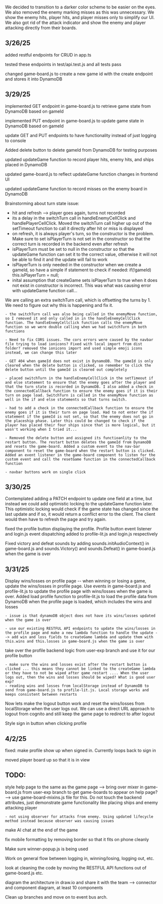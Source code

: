 We decided to transition to a darker color scheme to be easier on the eyes. We also removed the enemy marking misses as this was unnecessary. We show the enemy hits, player hits, and player misses only to simplify our UI. We also got rid of the attack indicator and show the enemy and player attacking directly from their boards.

## 3/26/25

added restful endpoints for CRUD in app.ts

tested these endpoints in test/api.test.js and all tests pass

changed game-board.js to create a new game id with the create endpoint
and stores it into DynamoDB

## 3/29/25

implemented GET endpoint in game-board.js to retrieve game state from DynamoDB based on gameId

implemented PUT endpoint in game-board.js to update game state in DynamoDB based on gameId

update GET and PUT endpoints to have functionality instead of just logging to console

Added delete button to delete gameId from DynamoDB for testing purposes

updated updateGame function to record player hits, enemy hits, and ships placed in DynamoDB

updated game-board.js to reflect updateGame function changes in frontend UI

updated updateGame function to record misses on the enemy board in DynamoDB

Brainstorming about turn state issue:

- hit and refresh --> player goes again, turns not recorded
- its a delay in the switchTurn call in handleEnemyCellClick and handlePlayerCellClick. Moved the switchTurn call higher up out of the setTimeout function to call it directly after hit or miss is displayed
- on refresh, it is always player's turn, so the constructor is the problem. Make sure to set isPlayerTurn is not set in the constructor so that the correct turn is recorded in the backend even after refresh
- isPlayerTurn must be set to null in the constructor so that the updateGame function can set it to the correct value, otherwise it will not be able to find it and the update will fail to work
- isPlayerTurn is only needed in the constructor when we create a gameId, so have a simple if statement to check if needed: if(!gameId) this.isPlayerTurn = null;
- inital assumption that createGame sets isPlayerTurn to true when it does not exist in constructor is incorrect. This was what was causing error with updateGame function call...

We are calling an extra switchTurn call, which is offsetting the turns by 1. We need to figure out why this is happening and fix it.

    - the switchTurn call was also being called in the enemyMove function, so I removed it and only called in in the handleEnemyCellClick function. The handleEnemyCellclick function calls the enemyMove function so we were double calling when we had switchTurn in both functions

    - Need to fix CORS issues. The cors errors were caused by the navbar file trying to load ionicons? Fixed with local import from dist folder? removed the ionicons import and used simple emoji icons instead, we can change this later

    - GET 404 when gameId does not exist in DynamoDB. The gameId is only cleared when the delete button is clicked, so remember to click the delete button until the gameId is cleared out completely

    - placed switchTurn in the handleEnemyCellClick in the setTimeout if and else statement to ensure that the enemy goes after the player and that the turn state is recorded in DynamoDB. I also added a check in the connectedCallback function to ensure the enemy goes if it is their turn on page load. SwitchTurn is called in the enemyMove function as well in the if and else statements so that turns switch.

    - had to add a check in the connectedCallback function to ensure the enemy goes if it is their turn on page load. Had to not enter the if statement if the gameId is not set, so that the enemy does not go in the placeship phase. Later this could be changed to check if the player has placed their four ships since that is more logical, but it wasn't working when I tried it...

    - Removed the delete button and assigned its functioanlity to the restart button. The restart button deletes the gameId from DynamoDB and resets the game-board. Added a custom event to the nav-bar component to reset the game-board when the restart button is clicked. Added an event listener in the game-board component to listen for the custom event and call the resetGame function in the connectedCallback function

    - navbar buttons work on single click

## 3/30/25

Contemplated adding a PATCH endpoint to update one field at a time, but instead we could add optimistic locking to the updateGame function later. This optimistic locking would check if the game state has changed since the last update and if so, it would return a conflict error to the client. The client would then have to refresh the page and try again.

fixed the profile button displaying the profile. Profile button event listener and login.js event dispatching added to profile-lit.js and login.js respectively

Fixed victory and defeat sounds by adding sounds.initAudioContext() in game-board.js and sounds.Victory() and sounds.Defeat() in game-board.js when the game is over

## 3/31/25

Display wins/losses on profile page -- when winning or losing a game, update the wins/losses in profile page. Use events in game-board.js and profile-lit.js to update the profile page with wins/losses when the game is over. Added load profile function to profile-lit.js to load the profile data from DynamoDB when the profile page is loaded, which includes the wins and losses

    - issue is that dynamoDB object does not have its wins/losses updated when the game is over

    - use our existing RESTFUL API endpoints to update the wins/losses in the profile page and make a new lambda function to handle the update --> add win and loss fields to createGame lambda and update them with this.wins and this.losses in game-board.js when the game is over

take over the profile backend logic from user-exp branch and use it for our profile button

    - make sure the wins and losses exist after the restart button is clicked ... this means they cannot be linked to the createGame lambda or they have to not be wiped after game restart .... When the user logs out, then the wins and losses should be wiped? What is good user exp?
    - reading wins and losses from localStorage instead of DynamoDB to send from game-board.js to profile-lit.js. Local storage works and keeps consistent between restarts

Now lets make the logout button work and reset the wins/losses from localStorage when the user logs out. We can use a direct URL approach to logout from cognito and still keep the game page to redirect to after logout

Style sign in button when clicking profile

## 4/2/25

fixed: make profile show up when signed in. Currently loops back to sign in

moved player board up so that it is in view

## TODO:

style help page to the same as the game page --> bring over mixer in game-board.js from user-exp branch to get game-boards to appear on help page? --> use game-board-mixins.js file for this. Do not touch the backend attributes, just demonstrate game functionality like placing ships and enemy attacking player

    - not using observer for attacks from enemy. Using updated lifecycle method instead because observer was causing issues

make AI chat at the end of the game

fix mobile formatting by removing border so that it fits on phone cleanly

Make sure winner-popup.js is being used

Work on general flow between logging in, winning/losing, logging out, etc.

look at cleaning the code by moving the RESTFUL API functions out of game-board.js etc.

diagram the architecture in draw.io and share it with the team --> connector and component diagram, at least 10 components

Clean up branches and move on to event bus arch.
